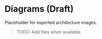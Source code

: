 # Diagrams (Draft)

Placeholder for exported architecture images.

> TODO: Add files when available.
